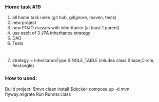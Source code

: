 ###    Home task #19
1. all home task rules (git hub, gitignore, maven, tests)
2. new project
3. new POJO classes with inheritance (at least 1 parent)
4. use each of 3 JPA inheritance strategy
5. DAO
6. Tests

# 
7. strategy = InheritanceType.SINGLE_TABLE (inludes class Shape,Circle, Rectangle)

###   How to used:

Build project: $mvn clean install
$docker-compose up -d
mvn flyway:migrate
Run Runner.class
